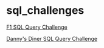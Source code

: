 # sql_challenges
[F1 SQL Query Challenge](./formula_1_dataset.md)

[Danny's Diner SQL Query Challenge](./dannys_diner.md)